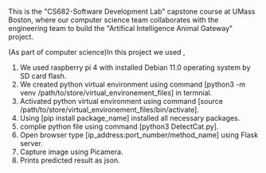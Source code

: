This is the "CS682-Software Development Lab" capstone course at UMass Boston, where our computer science team collaborates with the engineering team to build the "Artifical Intelligence Animal Gateway" project.

(As part of computer science)In this project we used ,

1) We used raspberry pi 4 with installed Debian 11.0 operating system by SD card flash.
2) We created python virtual environment using command [python3 -m venv /path/to/store/virtual_environement_files] in termnial.
3) Activated python virtual environment using command [source /path/to/store/virtual_environement_files/bin/activate].
4) Using [pip install package_name]  installed all necessary packages.
5) complie python file using command [python3 DetectCat.py].
6) Open browser type [ip_address:port_number/method_name] using Flask server.
7) Capture image using Picamera. 
8) Prints predicted result as json.
